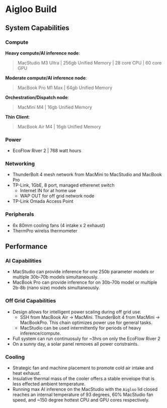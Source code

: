 # Aigloo Build

## System Capabilities
### Compute
**Heavy compute/AI inference node**:
> MacStudio M3 Ultra | 256gb Unified Memory | 28 core CPU | 60 core GPU

**Moderate compute/AI inference node**:
> MacBook Pro M1 Max | 64gb Unified Memory

**Orchestration/Dispatch node**:
> MacMini M4 | 16gb Unified Memory

**Thin Client**:
> MacBook Air M4 | 16gb Unified Memory
> 
### Power
- EcoFlow River 2 | 768 watt hours
### Networking
- ThunderBolt 4 mesh network from MacMini to MacStudio and MacBook Pro
- TP-Link, 1GbE, 8 port, managed etherenet switch
  - Internet IN for at home use
  - WAP OUT for off grid network node
- TP-Link Omada Access Point
### Peripherals
- 6x 80mm cooling fans (4 intake x 2 exhaust)
- ThermPro wirelss thermometer

## Performance
### AI Capabilities
- MacStudio can provide inference for one 250b parameter models or multiple 30b-70b models simultaneously.
- MacBook Pro can provide inference for on 30b-70b model or multiple 2b-8b (nano size) models simultaneously.

### Off Grid Capabilities
- Design allows for intelligent power scaling during off grid use.
  - SSH from MacBook Air $\rightarrow$ MacMini. ThunderBolt 4 from MacMini $\rightarrow$ MacBookPro. This chain optimizes power use for general tasks.
  - MacStudio can be used intermittently for periods of heavy inference/compute.
- Full system can run continuosuly for ~3hrs on only the EcoFlow River 2
- On a sunny day, a solar panel removes all power constraints.

### Cooling
- Strategic fan and machine placement to promote cold air intake and heat exhaust.
- Insulative thermal mass of the cooler offers a stable envelope that is less effected ambient temperature.
- Running max AI inference on the MacStudio with the `Aigloo` lid closed reaches an internal temperature of 93 degrees, 60% MacStudio fan speed, and ~150 degree hottest CPU and GPU cores respectively.

